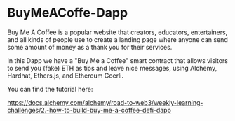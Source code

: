 # BuyMeACoffe-Dapp

Buy Me A Coffee is a popular website that creators, educators, entertainers, and all kinds of people use to create a landing page where anyone can send some amount of money as a thank you for their services. 

In this Dapp we have a "Buy Me a Coffee" smart contract that allows visitors to send you (fake) ETH as tips and leave nice messages, using Alchemy, Hardhat, Ethers.js, and Ethereum Goerli.

You can find the tutorial here:

https://docs.alchemy.com/alchemy/road-to-web3/weekly-learning-challenges/2.-how-to-build-buy-me-a-coffee-defi-dapp


